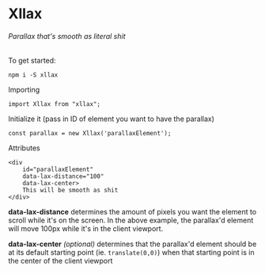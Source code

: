 # Xllax
###### Parallax that's smooth as literal shit

To get started:
```
npm i -S xllax
```

Importing
```
import Xllax from "xllax";
```

Initialize it (pass in ID of element you want to have the parallax)
```
const parallax = new Xllax('parallaxElement');
```

Attributes
```
<div  
    id="parallaxElement" 
    data-lax-distance="100"
    data-lax-center>
    This will be smooth as shit
</div>
```
**data-lax-distance** determines the amount of pixels you want the element to scroll while it's on the screen. In the above example, the parallax'd element will move 100px while it's in the client viewport.

**data-lax-center** *(optional)* determines that the parallax'd element should be at its default starting point (ie. ```translate(0,0)```) when that starting point is in the center of the client viewport